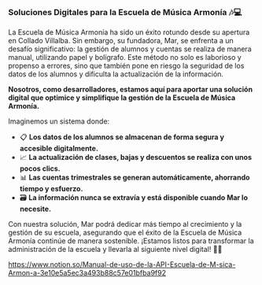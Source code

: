 ### Soluciones Digitales para la Escuela de Música Armonía 🎶💻

La Escuela de Música Armonía ha sido un éxito rotundo desde su apertura en Collado Villalba. Sin embargo, su fundadora, Mar, se enfrenta a un desafío significativo: la gestión de alumnos y cuentas se realiza de manera manual, utilizando papel y bolígrafo. Este método no solo es laborioso y propenso a errores, sino que también pone en riesgo la seguridad de los datos de los alumnos y dificulta la actualización de la información.

**Nosotros, como desarrolladores, estamos aquí para aportar una solución digital que optimice y simplifique la gestión de la Escuela de Música Armonía.**

Imaginemos un sistema donde:

- 📋 **Los datos de los alumnos se almacenan de forma segura y accesible digitalmente.**
- 📈 **La actualización de clases, bajas y descuentos se realiza con unos pocos clics.**
- 📊 **Las cuentas trimestrales se generan automáticamente, ahorrando tiempo y esfuerzo.**
- 🗃️ **La información nunca se extravía y está disponible cuando Mar lo necesite.**

Con nuestra solución, Mar podrá dedicar más tiempo al crecimiento y la gestión de su escuela, asegurando que el éxito de la Escuela de Música Armonía continúe de manera sostenible. ¡Estamos listos para transformar la administración de la escuela y llevarla al siguiente nivel digital! 🚀🎵


https://www.notion.so/Manual-de-uso-de-la-API-Escuela-de-M-sica-Armon-a-3e10e5a5ec3a493b88c57e01bfba9f92
